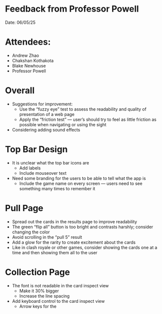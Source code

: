 # Feedback from Professor Powell

Date: 06/05/25

# Attendees:

* Andrew Zhao  
* Chakshan Kothakota  
* Blake Newhouse  
* Professor Powell

# Overall

* Suggestions for improvement:  
  * Use the “fuzzy eye” test to assess the readability and quality of presentation of a web page  
  * Apply the “friction test” — user’s should try to feel as little friction as possible when navigating or using the sight  
* Considering adding sound effects 


# Top Bar Design

* It is unclear what the top bar icons are  
  * Add labels  
  * Include mouseover text  
* Need some branding for the users to be able to tell what the app is  
  * Include the game name on every screen — users need to see something many times to remember it

# Pull Page

* Spread out the cards in the results page to improve readability  
* The green “flip all” button is too bright and contrasts harshly; consider changing the color  
* Avoid scrolling in the “pull 5” result  
* Add a glow for the rarity to create excitement about the cards  
* Like in clash royale or other games, consider showing the cards one at a time and then showing them all to the user

# Collection Page

* The font is not readable in the card inspect view  
  * Make it 30% bigger  
  * Increase the line spacing  
* Add keyboard control to the card inspect view  
  * Arrow keys for the 